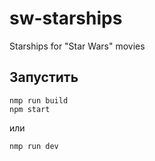 # sw-starships
Starships for "Star Wars" movies

## Запустить

```console
nmp run build
npm start
```

или

```console
nmp run dev
```
